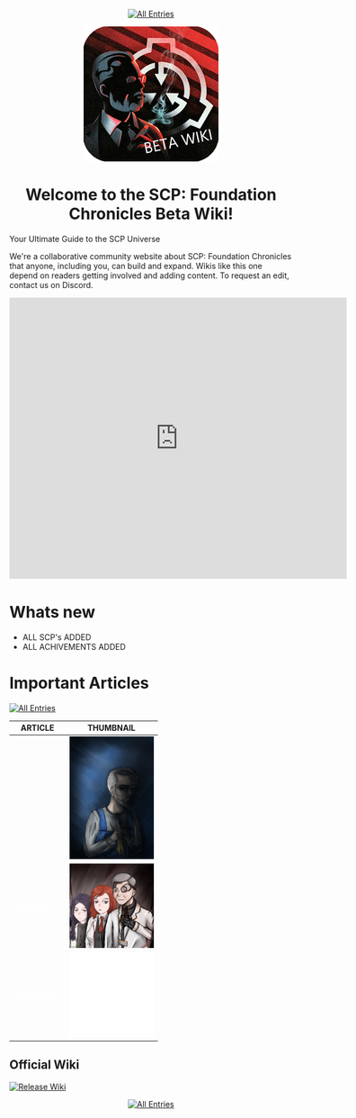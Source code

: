 <html lang="en">
<head>
    <meta charset="UTF-8">
    <meta name="viewport" content="width=device-width, initial-scale=1.0">
    <title id="page-title">Main Page | SCP:FC</title>
    <link rel="icon" href="BETA_WIKI.png" type="image/png">
</head>
<p align=center>
    <a href="./web/tree">
        <img src="https://img.shields.io/badge/GO_TO-All_Entries-000000?style=for-the-badge&labelColor=000000&color=ffffff" title="All Entries" style="cursor: pointer;"/></a>
</p>
<body>
    <div>
        <p align="center">
            <img src="./BETA_WIKI.png" onclick="showText()" style="cursor: help;"/>
            <div id="text" style="display: none;">Xk0GFUYCGx4rXEsNHU9mcW5yXBNQQQBEABdcV0khcmJZISEWE1NbXQpBUFFDSF1dBhYbRUJcVR4dV15GXAY=</div>
        </p>
        <script>
            function showText() {
                var text = document.getElementById('text');
                if (text.style.display === 'none') {
                    text.style.display = 'block';
                } else {
                    text.style.display = 'none';
                }
            }
        </script>
        <h1 align="center">
            Welcome to the SCP: Foundation Chronicles Beta Wiki!
        </h1>
        <p>
            Your Ultimate Guide to the SCP Universe
        </p>
        <p>
            We're a collaborative community website about SCP: Foundation Chronicles that anyone, including you, can build and expand. Wikis like this one depend on readers getting involved and adding content. To request an edit, contact us on Discord.
        </p>
        <p align="center">
            <iframe src="https://ptb.discord.com/widget?id=1166418158085734441&theme=dark" width="600" height="500" allowtransparency="true" frameborder="0" sandbox="allow-popups allow-popups-to-escape-sandbox allow-same-origin allow-scripts"></iframe>
        </p>
    </div>
    <div>
        <h1>
            Whats new
        </h1>
        <ul>
            <li>
                ALL SCP's ADDED
            </li>
            <li>
                ALL ACHIVEMENTS ADDED
            </li>
        </ul>
    </div>
    <div>
        <h1 id="ImportantArticles">
            Important Articles
        </h1>
        <a href="./web/tree">
            <img src="https://img.shields.io/badge/GO_TO-All_Entries-000000?style=for-the-badge&labelColor=000000&color=ffffff" title="All Entries" style="cursor: pointer;"/>
        </a>
        <table>
            <thead>
                <tr>
                    <th>
                        ARTICLE
                    </th>
                    <th>
                        THUMBNAIL
                    </th>
                </tr>
            </thead>
            <tbody>
                <tr>
                    <td>
                        <a href="./web/humans/foundation/janitor"  style="color: white">Janitor</a>
                    </td>
                    <td>
                        <img src="./assets/images/characters/cleaner.jpg" title="Janitor" width="150"/>
                    </td>
                </tr>
                <tr>
                    <td>
                        <a href="./web/tree#characters" style="color: white">Characters</a>
                    </td>
                    <td>
                        <img src="./assets/images/misc/Characters.webp" title="Characters" width="150"/>
                    </td>
                </tr>
                <tr>
                    <td>
                        <a href="./web/tree#achivements" style="color: white">Achivements</a>
                    </td>
                    <td>
                        <img src="./assets/images/achievements/achievements.png" title="Achivements" width="150"/>
                    </td>
                </tr>
            </tbody>
        </table>
    </div>
    <div>
        <h2>
            Official Wiki
        </h2>
        <p>
            <a href="https://scp-fc.fandom.com/wiki/SCP:_Foundation_Chronicles_Wiki">
                <img src="https://img.shields.io/badge/Released_Wiki-000000?style=for-the-badge&labelColor=ffffff&color=ffffff" title="Release Wiki" style="cursor: pointer;"/>
            </a>
        </p>
    </div>
    <p align=center>
        <a href="./web/tree">
            <img src="https://img.shields.io/badge/GO_TO-All_Entries-000000?style=for-the-badge&labelColor=000000&color=ffffff" title="All Entries" style="cursor: pointer;"/>
        </a>
    </p>
</body>

</html>
